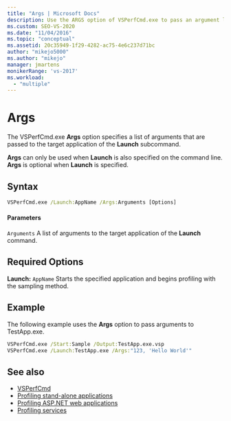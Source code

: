 ```yaml
---
title: "Args | Microsoft Docs"
description: Use the ARGS option of VSPerfCmd.exe to pass an argument list to the target application of the Launch subcommand.
ms.custom: SEO-VS-2020
ms.date: "11/04/2016"
ms.topic: "conceptual"
ms.assetid: 20c35949-1f29-4282-ac75-4e6c237d71bc
author: "mikejo5000"
ms.author: "mikejo"
manager: jmartens
monikerRange: 'vs-2017'
ms.workload:
  - "multiple"
---
```

# Args
The VSPerfCmd.exe **Args** option specifies a list of arguments that are passed to the target application of the **Launch** subcommand.

 **Args** can only be used when **Launch** is also specified on the command line. **Args** is optional when **Launch** is specified.

## Syntax

```cmd
VSPerfCmd.exe /Launch:AppName /Args:Arguments [Options]
```

#### Parameters
 `Arguments`
 A list of arguments to the target application of the **Launch** command.

## Required Options
 **Launch:** `AppName`
 Starts the specified application and begins profiling with the sampling method.

## Example
 The following example uses the **Args** option to pass arguments to TestApp.exe.

```cmd
VSPerfCmd.exe /Start:Sample /Output:TestApp.exe.vsp
VSPerfCmd.exe /Launch:TestApp.exe /Args:"123, 'Hello World'"
```

## See also
- [VSPerfCmd](../profiling/vsperfcmd.md)
- [Profiling stand-alone applications](../profiling/command-line-profiling-of-stand-alone-applications.md)
- [Profiling ASP.NET web applications](../profiling/command-line-profiling-of-aspnet-web-applications.md)
- [Profiling services](../profiling/command-line-profiling-of-services.md)
